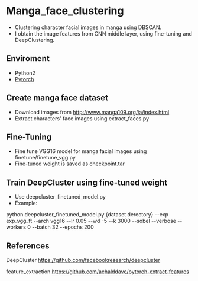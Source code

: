 # Manga_face_clustering
* Clustering character facial images in manga using DBSCAN.
* I obtain the image features from CNN middle layer, using fine-tuning and DeepClustering.
## Enviroment
 - Python2
 - [Pytorch](http://pytorch.org/)

## Create manga face dataset
* Download images from http://www.manga109.org/ja/index.html
* Extract characters' face images using extract_faces.py

## Fine-Tuning
* Fine tune VGG16 model for manga facial images using finetune/finetune_vgg.py
* Fine-tuned weight is saved as checkpoint.tar

## Train DeepCluster using fine-tuned weight
* Use deepcluster_finetuned_model.py
* Example:

python deepcluster_finetuned_model.py {dataset derectory} --exp exp_vgg_ft --arch vgg16 --lr 0.05 --wd -5 --k 3000 --sobel --verbose --workers 0 --batch 32 --epochs 200

## References

DeepCluster
https://github.com/facebookresearch/deepcluster

feature_extraction
https://github.com/achalddave/pytorch-extract-features
